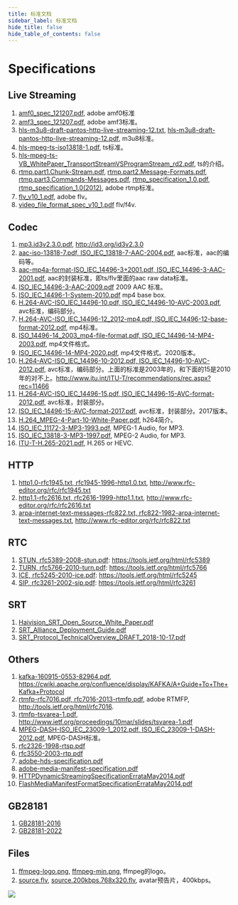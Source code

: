 ```yaml
---
title: 标准文档
sidebar_label: 标准文档
hide_title: false
hide_table_of_contents: false
---
```


# Specifications

## Live Streaming

1. [amf0_spec_121207.pdf](/files/amf0_spec_121207.pdf), adobe amf0标准
1. [amf3_spec_121207.pdf](/files/amf3_spec_121207.pdf), adobe amf3标准。
1. [hls-m3u8-draft-pantos-http-live-streaming-12.txt](/files/hls-m3u8-draft-pantos-http-live-streaming-12.txt), [hls-m3u8-draft-pantos-http-live-streaming-12.pdf](/files/hls-m3u8-draft-pantos-http-live-streaming-12.pdf), m3u8标准。
1. [hls-mpeg-ts-iso13818-1.pdf](/files/hls-mpeg-ts-iso13818-1.pdf), ts标准。
1. [hls-mpeg-ts-VB_WhitePaper_TransportStreamVSProgramStream_rd2.pdf](/files/hls-mpeg-ts-VB_WhitePaper_TransportStreamVSProgramStream_rd2.pdf), ts的介绍。
1. [rtmp.part1.Chunk-Stream.pdf](/files/rtmp.part1.Chunk-Stream.pdf), [rtmp.part2.Message-Formats.pdf](/files/rtmp.part2.Message-Formats.pdf), [rtmp.part3.Commands-Messages.pdf](/files/rtmp.part3.Commands-Messages.pdf), [rtmp_specification_1.0.pdf](/files/rtmp_specification_1.0.pdf), [rtmp_specification_1.0(2012)](https://veovera.org/docs/legacy/rtmp-v1-0-spec.pdf), adobe rtmp标准。
1. [flv_v10_1.pdf](/files/flv_v10_1.pdf), adobe flv。
1. [video_file_format_spec_v10_1.pdf](/files/video_file_format_spec_v10_1.pdf) flv/f4v.

## Codec

1. [mp3.id3v2.3.0.pdf](/files/mp3.id3v2.3.0.pdf), http://id3.org/id3v2.3.0
1. [aac-iso-13818-7.pdf, ISO_IEC_13818-7-AAC-2004.pdf](/files/ISO_IEC_13818-7-AAC-2004.pdf), aac标准，aac的编码等。
1. [aac-mp4a-format-ISO_IEC_14496-3+2001.pdf, ISO_IEC_14496-3-AAC-2001.pdf](/files/ISO_IEC_14496-3-AAC-2001.pdf), aac的封装标准，即ts/flv里面的aac raw data标准。
1. [ISO_IEC_14496-3-AAC-2009.pdf](/files/ISO_IEC_14496-3-AAC-2009.pdf) 2009 AAC 标准。
1. [ISO_IEC_14496-1-System-2010.pdf](/files/ISO_IEC_14496-1-System-2010.pdf) mp4 base box.
1. [H.264-AVC-ISO_IEC_14496-10.pdf, ISO_IEC_14496-10-AVC-2003.pdf](/files/ISO_IEC_14496-10-AVC-2003.pdf), avc标准，编码部分。
1. [H.264-AVC-ISO_IEC_14496-12_2012-mp4.pdf, ISO_IEC_14496-12-base-format-2012.pdf](/files/ISO_IEC_14496-12-base-format-2012.pdf), mp4标准。
1. [ISO_14496-14_2003_mp4-file-format.pdf, ISO_IEC_14496-14-MP4-2003.pdf](/files/ISO_IEC_14496-14-MP4-2003.pdf), mp4文件格式。
1. [ISO_IEC_14496-14-MP4-2020.pdf](/files/ISO_IEC_14496-14-MP4-2020.pdf), mp4文件格式。2020版本。
1. [H.264-AVC-ISO_IEC_14496-10-2012.pdf, ISO_IEC_14496-10-AVC-2012.pdf](/files/ISO_IEC_14496-10-AVC-2012.pdf), avc标准，编码部分。上面的标准是2003年的，和下面的15是2010年的对不上。http://www.itu.int/ITU-T/recommendations/rec.aspx?rec=11466
1. [H.264-AVC-ISO_IEC_14496-15.pdf, ISO_IEC_14496-15-AVC-format-2012.pdf](/files/ISO_IEC_14496-15-AVC-format-2012.pdf), avc标准，封装部分。
1. [ISO_IEC_14496-15-AVC-format-2017.pdf](/files/ISO_IEC_14496-15-AVC-format-2017.pdf), avc标准，封装部分。2017版本。
1. [H.264_MPEG-4-Part-10-White-Paper.pdf](/files/H.264_MPEG-4-Part-10-White-Paper.pdf), h264简介。
1. [ISO_IEC_11172-3-MP3-1993.pdf](/files/ISO_IEC_11172-3-MP3-1993.pdf), MPEG-1 Audio, for MP3.
1. [ISO_IEC_13818-3-MP3-1997.pdf](/files/ISO_IEC_13818-3-MP3-1997.pdf), MPEG-2 Audio, for MP3.
1. [ITU-T-H.265-2021.pdf](/files/ITU-T-H.265-2021.pdf), H.265 or HEVC.

## HTTP

1. [http1.0-rfc1945.txt, rfc1945-1996-http1.0.txt](/files/rfc1945-1996-http1.0.txt), http://www.rfc-editor.org/rfc/rfc1945.txt
1. [http1.1-rfc2616.txt, rfc2616-1999-http1.1.txt](/files/rfc2616-1999-http1.1.txt), http://www.rfc-editor.org/rfc/rfc2616.txt
1. [arpa-internet-text-messages-rfc822.txt, rfc822-1982-arpa-internet-text-messages.txt](/files/rfc822-1982-arpa-internet-text-messages.txt), http://www.rfc-editor.org/rfc/rfc822.txt

## RTC

1. [STUN, rfc5389-2008-stun.pdf](/files/rfc5389-2008-stun.pdf): https://tools.ietf.org/html/rfc5389
1. [TURN, rfc5766-2010-turn.pdf](/files/rfc5766-2010-turn.pdf): https://tools.ietf.org/html/rfc5766
1. [ICE, rfc5245-2010-ice.pdf](/files/rfc5245-2010-ice.pdf): https://tools.ietf.org/html/rfc5245
1. [SIP, rfc3261-2002-sip.pdf](/files/rfc3261-2002-sip.pdf): https://tools.ietf.org/html/rfc3261

## SRT

1. [Haivision_SRT_Open_Source_White_Paper.pdf](/files/Haivision_SRT_Open_Source_White_Paper.pdf)
1. [SRT_Alliance_Deployment_Guide.pdf](/files/SRT_Alliance_Deployment_Guide.pdf)
1. [SRT_Protocol_TechnicalOverview_DRAFT_2018-10-17.pdf](/files/SRT_Protocol_TechnicalOverview_DRAFT_2018-10-17.pdf)

## Others

1. [kafka-160915-0553-82964.pdf](/files/kafka-160915-0553-82964.pdf), https://cwiki.apache.org/confluence/display/KAFKA/A+Guide+To+The+Kafka+Protocol
1. [rtmfp-rfc7016.pdf, rfc7016-2013-rtmfp.pdf](/files/rfc7016-2013-rtmfp.pdf), adobe RTMFP, http://tools.ietf.org/html/rfc7016.
1. [rtmfp-tsvarea-1.pdf](/files/rtmfp-tsvarea-1.pdf), http://www.ietf.org/proceedings/10mar/slides/tsvarea-1.pdf
1. [MPEG-DASH-ISO_IEC_23009-1_2012.pdf, ISO_IEC_23009-1-DASH-2012.pdf](/files/ISO_IEC_23009-1-DASH-2012.pdf), MPEG-DASH标准。
1. [rfc2326-1998-rtsp.pdf](/files/rfc2326-1998-rtsp.pdf)
1. [rfc3550-2003-rtp.pdf](/files/rfc3550-2003-rtp.pdf)
1. [adobe-hds-specification.pdf](/files/adobe-hds-specification.pdf)
1. [adobe-media-manifest-specification.pdf](/files/adobe-media-manifest-specification.pdf)
1. [HTTPDynamicStreamingSpecificationErrataMay2014.pdf](/files/HTTPDynamicStreamingSpecificationErrataMay2014.pdf)
1. [FlashMediaManifestFormatSpecificationErrataMay2014.pdf](/files/FlashMediaManifestFormatSpecificationErrataMay2014.pdf)

## GB28181

1. [GB28181-2016](/files/GBT28181-2016.pdf)
1. [GB28181-2022](/files/GBT28181-2022.pdf)

## Files

1. [ffmpeg-logo.png](/files/ffmpeg-logo.png), [ffmpeg-min.png](/files/ffmpeg-min.png), ffmpeg的logo。
1. [source.flv](/files/source.flv), [source.200kbps.768x320.flv](/files/source.200kbps.768x320.flv), avatar预告片，400kbps。

![](https://ossrs.net/gif/v1/sls.gif?site=ossrs.net&path=/lts/tools/zh/v7/specs)

